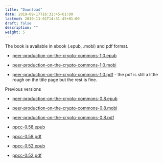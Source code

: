 ```yaml
---
title: "Download"
date: 2019-09-17T16:31:45+01:00
lastmod: 2019-11-01T14:31:45+01:00
draft: false
description: ""
weight: 5
---
```


The book is available in ebook (.epub, .mobi) and pdf format.

* [peer-production-on-the-crypto-commons-1.0.epub](/peer-production-on-the-crypto-commons-1.0.epub)

* [peer-production-on-the-crypto-commons-1.0.mobi](/peer-production-on-the-crypto-commons-1.0.mobi)

* [peer-production-on-the-crypto-commons-1.0.pdf](/peer-production-on-the-crypto-commons-1.0.pdf) - the pdf is still a little rough on the title page but the rest is fine.

  

Previous versions

* [peer-production-on-the-crypto-commons-0.8.epub](/peer-production-on-the-crypto-commons-0.8.epub)

* [peer-production-on-the-crypto-commons-0.8.mobi](/peer-production-on-the-crypto-commons-0.8.mobi)

* [peer-production-on-the-crypto-commons-0.8.pdf](/peer-production-on-the-crypto-commons-0.8.pdf) 

* [ppcc-0.58.epub](/ppcc-0.58.epub)
* [ppcc-0.58.pdf](/ppcc-0.58.pdf)
* [ppcc-0.52.epub](/ppcc-0.52.epub)
* [ppcc-0.52.pdf](/ppcc-0.52.pdf)



